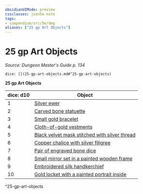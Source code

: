 ```yaml
---
obsidianUIMode: preview
cssclasses: json5e-note
tags:
- compendium/src/5e/dmg
aliases: ["25 gp Art Objects"]
---
```

# 25 gp Art Objects
*Source: Dungeon Master's Guide p. 134* 

`dice: [](25-gp-art-objects.md#^25-gp-art-objects)`

**25 gp Art Objects**

| dice: d10 | Object |
|-----------|--------|
| 1 | [Silver ewer](/compendium/items/silver-ewer.md) |
| 2 | [Carved bone statuette](/compendium/items/carved-bone-statuette.md) |
| 3 | [Small gold bracelet](/compendium/items/small-gold-bracelet.md) |
| 4 | [Cloth-of-gold vestments](/compendium/items/cloth-of-gold-vestments.md) |
| 5 | [Black velvet mask stitched with silver thread](/compendium/items/black-velvet-mask-stitched-with-silver-thread.md) |
| 6 | [Copper chalice with silver filigree](/compendium/items/copper-chalice-with-silver-filigree.md) |
| 7 | [Pair of engraved bone dice](/compendium/items/pair-of-engraved-bone-dice.md) |
| 8 | [Small mirror set in a painted wooden frame](/compendium/items/small-mirror-set-in-a-painted-wooden-frame.md) |
| 9 | [Embroidered silk handkerchief](/compendium/items/embroidered-silk-handkerchief.md) |
| 10 | [Gold locket with a painted portrait inside](/compendium/items/gold-locket-with-a-painted-portrait-inside.md) |
^25-gp-art-objects